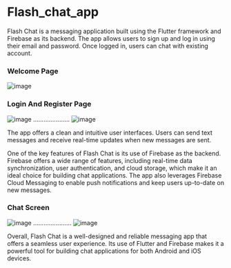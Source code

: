 # Flash_chat_app
Flash Chat is a messaging application built using the Flutter framework and Firebase as its backend. The app allows users to sign up and log in using their email and password. Once logged in, users can chat  with existing account.

### Welcome Page

![image](https://user-images.githubusercontent.com/91030529/230466591-34fa58c7-e3c8-4a91-a235-350fc7dd8349.png)


### Login And Register Page

![image](https://user-images.githubusercontent.com/91030529/230466893-a1af4d23-ce27-4dc6-92c3-7897f8fbdcec.png)  .....................  ![image](https://user-images.githubusercontent.com/91030529/230467105-59ccba1c-0804-46a0-832e-f8fd48e571ff.png)


The app offers a clean and intuitive user interfaces. Users can send text messages and receive real-time updates when new messages are sent.

One of the key features of Flash Chat is its use of Firebase as the backend. Firebase offers a wide range of features, including real-time data synchronization, user authentication, and cloud storage, which make it an ideal choice for building chat applications. The app also leverages Firebase Cloud Messaging to enable push notifications and keep users up-to-date on new messages.

### Chat Screen


![image](https://user-images.githubusercontent.com/91030529/230415123-c125b964-8b4c-4820-8682-0c988143199e.png)  ...................... ![image](https://user-images.githubusercontent.com/91030529/230416329-f1ef7838-99e0-4e3c-9434-c0f917e10b0e.png)


Overall, Flash Chat is a well-designed and reliable messaging app that offers a seamless user experience. Its use of Flutter and Firebase makes it a powerful tool for building chat applications for both Android and iOS devices.
